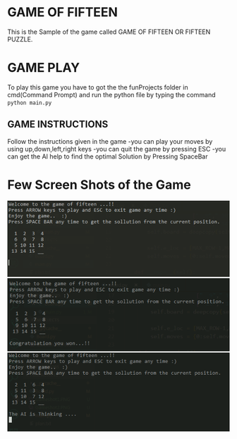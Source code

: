# GAME OF FIFTEEN
This is the Sample of the game called GAME OF FIFTEEN OR FIFTEEN PUZZLE.

# GAME PLAY
To play this game you have to got the the funProjects folder in cmd(Command Prompt)
and run the python file by typing the command  `python main.py` 

## GAME INSTRUCTIONS
  Follow the instructions given in the game
  -you can play your moves by using up,down,left,right keys
  -you can quit the game by pressing ESC
  -you can get the AI help to find the optimal Solution by Pressing SpaceBar 
 
 # Few Screen Shots of the Game
![](Gameshot1.PNG)
![](Gameshot2.PNG)
![](Gameshot3.PNG)
